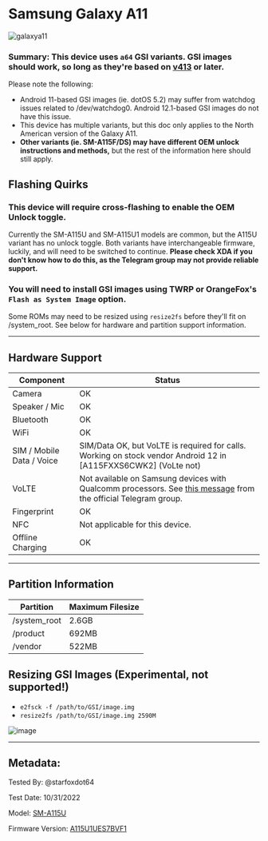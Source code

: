 # Samsung Galaxy A11 

![galaxya11](https://user-images.githubusercontent.com/46762446/199036043-3ffd82ce-db40-493e-b423-cdc000e3a3a5.png)


###   Summary: This device uses `a64` GSI variants. GSI images should work, so long as they're based on [v413](https://github.com/phhusson/treble_experimentations/releases/tag/v413) or later. 

   Please note the following: 
* Android 11-based GSI images (ie. dotOS 5.2) may suffer from watchdog issues related to /dev/watchdog0. Android 12.1-based GSI images do not have this issue.
* This device has multiple variants, but this doc only applies to the North American version of the Galaxy A11. 
* **Other variants (ie. SM-A115F/DS) may have different OEM unlock instructions and methods,** but the rest of the information here should still apply.



## Flashing Quirks

### This device will require cross-flashing to enable the OEM Unlock toggle.

   Currently the SM-A115U and SM-A115U1 models are common, but the A115U variant has no unlock toggle. 
   Both variants have interchangeable firmware, luckily, and will need to be switched to continue. **Please check XDA if you don't know how to do this, as the Telegram group may not provide reliable support.**

### You will need to install GSI images using TWRP or OrangeFox's `Flash as System Image` option.

   Some ROMs may need to be resized using `resize2fs` before they'll fit on /system_root. See below for hardware and partition support information.
   

***


## Hardware Support

| Component                 |      Status                                               |
|---------------------------|-----------------------------------------------------------|
| Camera                    | OK                                                        |
| Speaker / Mic             | OK                                                        |
| Bluetooth                 | OK                                                        |
| WiFi                      | OK                                                        |
| SIM / Mobile Data / Voice | SIM/Data OK, but VoLTE is required for calls. Working on stock vendor Android 12 in [A115FXXS6CWK2] (VoLte not)             | working on stock vendor Android 12 in [A115FXXS6CWK2] (VoLte not)
| VoLTE                     | Not available on Samsung devices with Qualcomm processors. See [this message](https://t.me/phhtreble/570295) from the official Telegram group.|
| Fingerprint               | OK                                                        |
| NFC                       | Not applicable for this device.                           |
| Offline Charging          | OK                                                        |
---

## Partition Information

| Partition      |      Maximum Filesize       |
|----------------|-----------------------------|
| /system_root   | 2.6GB                       |
| /product       | 692MB                       |
| /vendor        | 522MB                       |

## Resizing GSI Images **(Experimental, not supported!)**
  * `e2fsck -f /path/to/GSI/image.img`
  * `resize2fs /path/to/GSI/image.img 2590M`

![image](https://user-images.githubusercontent.com/46762446/199031383-da9319df-02d4-4008-842a-3435b212a47e.png)


***


## Metadata:

Tested By: @starfoxdot64 

Test Date: 10/31/2022

Model: [SM-A115U](https://samfw.com/firmware/SM-A115U1)

Firmware Version: [A115U1UES7BVF1](https://samfw.com/firmware/SM-A115U1/ATT/A115U1UES7BVF1)

